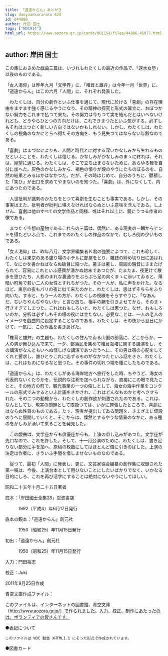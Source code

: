 ```yaml
---
title: 「道遠からん」あとがき
slug: daoyuankaranato-62d
id: 044886
author: 岸田 国士
tags: ["NDC914"]
html_url: https://www.aozora.gr.jp/cards/001154/files/44886_45077.html
---
```


## author: 岸田 国士

この集におさめた戯曲三篇は、いづれもわたくしの最近の作品で、「速水女塾」以後のものである。

「女人渇仰」は昨年九月「文学界」に、「椎茸と雄弁」は今年一月「世界」に、「道遠からん」はこの六月「人間」に、それぞれ発表した。

　わたくしは、自分の劇作といふ仕事を通じて、現代に於ける「喜劇」の存在理由をますます強く感じるやうになり、その精神の探究と形式の確立に、おぼつかない努力をこれまで払つて来た。その努力は今もつて実を結んだとはいへないけれども、どうやらひとつの方向だけは、これできまつたといふ気がする。必ずしもそれはまつたく新しい方向ではないかもしれない。しかし、わたくしは、わたくしの視角のなかにとらへ得たその方向を、もう見失つてはならない年齢なのである。

「喜劇」はまづなによりも、人間と時代とに対する深いかなしみから生れるものだといふことを、わたくしは信じる。かなしみがかなしみのまゝに終れば、それは、絶望に通じる。わたくしは、そこで立ち止まらないために、あらゆる鞭を自分に加へた。灰色のかなしみから、褐色の憤りが煙のやうにたちのぼるのを、自然の結果とみるほかはなかつた。だが、その時はじめて、自分のうちに、鬱積した「笑ひ」が出口を求めてやまないのを知つた。「喜劇」は、外になくして、内にあつたのである。

　人世批判が諷刺のかたちをとつて喜劇を生むことも事実である。しかし、その事実はまた、批判者が批判に堪えなければならぬといふ意味を含んでゐる。しよせん、喜劇は他のすべての文学作品と同様、或はそれ以上に、鏡にうつる作者の像である。



　まつたく空想の産物であるこれらの三篇は、偶然に、ある現実の一瞬からヒントを得たといふ点で、これまでのわたくしの作品のなかで、むしろ例の少いものである。

「女人渇仰」は、昨年八月、文学界編集者Ｋ君の強要によつて、これも珍しく、わたくしは東京のある盛り場のホテルに部屋をとり、雑誌の締め切り日に追はれて、なにかを書かねばならぬ破目に陥つた。暑さは暑し、周囲の騒音にさまたげられて、容易にこれといふ感興が湧かぬ始末であつたが、たまたま、夜更けて散歩を思ひたち、人影のまれな裏通りをぶらぶら足の向くまゝに歩いてゐると、薄暗い町角で若い二人の女性とすれちがつた。その一人が、私に声をかけた。なるほど、東京の夜もパリの夜に似て来たのかと、わたくしは、思はずそちらをふり向いた。すると、もう一人の方が、わたくしの視線をそらすやうに、「なあんだ、ぢいちやんぢやないか」と言ひ放ち、相手の腕を引きよせてから、そのまゝ行きすぎてしまつた。これはおもしろいと、わたくしは思つた。なぜ、おもしろいのか。分析は必ずしもその場の役には立たない。必要なことは、一人の老人のイメージを戯曲的に設定することなのである。わたくしは、その夜から翌日にかけて、一気に、この作品を書きあげた。

「椎茸と雄弁」の主題も、わたくしの住んでゐる山国の部落に、どこからか、一人の男が舞ひ込んで来て、一夕、部落民を集めて椎茸栽培に関する講演をし、その講演がなんともいへぬ怪しげな講演であつたうへに、その男は宿の心配をしてくれと要求し、誰ひとりこれに応ずるものがなかつたといふ話をきき、わたくしは、これはものになるなと思つた。その事件の切れつ端を種にしたものである。

「道遠からん」は、わたくしがある海岸地方へ旅行をした時、ちやうど、海女の代表的ないくたりかを、伝説的な注釈を加へられながら、直接にこの眼で見たことと、その地方の町で、観光事業の一つの催しとして、海女の海中作業をコンクールの形式でみせるといふ計画をきかされ、これはどんなものかと考へさせられた、その二つの動機から、わたくしの創作欲が刺激されたのである。これは、なんとしても、現実の問題として取扱つては、いかに誇張したところで、喜劇にはならぬ性質のものである。たゞ、現実が提出してゐる問題を、さまざまに仮設のうへに展開していくと、そこからは、慄然とするやうな情景のなかに、ある種のをかしみが湧いて来ることを発見した。

　この戯曲は、文学座からも俳優座からも、上演の申し込みがあつた。文学座が先口なので、これを許した。そして、十一月公演のために、わたくしは、書き足りない部分に手を加へ、原稿の枚数にしてはほとんど倍に引きのばした。上演の決定は作者に、さういふ手間を惜しませないものなのである。

　従つて、最初「人間」に発表し、更に、文芸家協会編纂の創作集に収録された第一稿は、今後、上演台本として用ひないことにしたいばかりでなく、いかなる目的にしろ、これを再び活字にすることは絶対にないやうにしてほしい。

昭和二十五年十月二十五日著者














底本：「岸田國士全集28」岩波書店

　　　1992（平成4）年6月17日発行

底本の親本：「道遠からん」創元社

　　　1950（昭和25）年11月15日発行

初出：「道遠からん」創元社

　　　1950（昭和25）年11月15日発行

入力：門田裕志

校正：Juki

2011年9月25日作成

青空文庫作成ファイル：

このファイルは、インターネットの図書館、青空文庫（http://www.aozora.gr.jp/）で作られました。入力、校正、制作にあたったのは、ボランティアの皆さんです。











●表記について


	このファイルは W3C 勧告 XHTML1.1 にそった形式で作成されています。







●図書カード